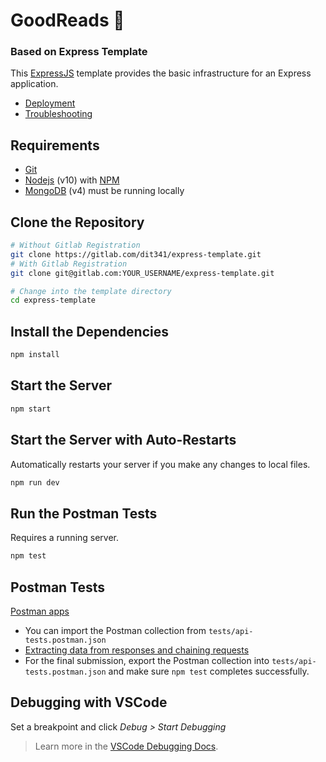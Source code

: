 # GoodReads :book:

### Based on Express Template

This [ExpressJS](https://expressjs.com/) template provides the basic infrastructure for an Express application.

* [Deployment](docs/DEPLOYMENT.md)
* [Troubleshooting](docs/TROUBLESHOOTING.md)

## Requirements

* [Git](https://git-scm.com/)
* [Nodejs](https://nodejs.org/en/) (v10) with [NPM](https://www.npmjs.com/)
* [MongoDB](https://www.mongodb.com/) (v4) must be running locally

## Clone the Repository

```bash
# Without Gitlab Registration
git clone https://gitlab.com/dit341/express-template.git
# With Gitlab Registration
git clone git@gitlab.com:YOUR_USERNAME/express-template.git

# Change into the template directory
cd express-template
```

## Install the Dependencies

```bash
npm install
```

## Start the Server

```bash
npm start
```

## Start the Server with Auto-Restarts

Automatically restarts your server if you make any changes to local files.

```bash
npm run dev
```

## Run the Postman Tests

Requires a running server.

```bash
npm test
```

## Postman Tests

[Postman apps](https://www.getpostman.com/apps)

* You can import the Postman collection from `tests/api-tests.postman.json`
* [Extracting data from responses and chaining requests](http://blog.getpostman.com/2014/01/27/extracting-data-from-responses-and-chaining-requests/)
* For the final submission, export the Postman collection into `tests/api-tests.postman.json` and make sure `npm test` completes successfully.

## Debugging with VSCode

Set a breakpoint and click *Debug > Start Debugging*

> Learn more in the [VSCode Debugging Docs](https://code.visualstudio.com/docs/editor/debugging).
